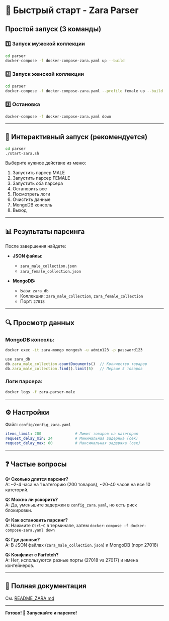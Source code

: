 # 🚀 Быстрый старт - Zara Parser

## Простой запуск (3 команды)

### 1️⃣ Запуск мужской коллекции

```bash
cd parser
docker-compose -f docker-compose-zara.yaml up --build
```

### 2️⃣ Запуск женской коллекции

```bash
cd parser
docker-compose -f docker-compose-zara.yaml --profile female up --build
```

### 3️⃣ Остановка

```bash
docker-compose -f docker-compose-zara.yaml down
```

---

## 🎯 Интерактивный запуск (рекомендуется)

```bash
cd parser
./start-zara.sh
```

Выберите нужное действие из меню:
1. Запустить парсер MALE
2. Запустить парсер FEMALE  
3. Запустить оба парсера
4. Остановить все
5. Посмотреть логи
6. Очистить данные
7. MongoDB консоль
8. Выход

---

## 📊 Результаты парсинга

После завершения найдете:

- **JSON файлы:**
  - `zara_male_collection.json`
  - `zara_female_collection.json`

- **MongoDB:**
  - База: `zara_db`
  - Коллекции: `zara_male_collection`, `zara_female_collection`
  - Порт: `27018`

---

## 🔍 Просмотр данных

### MongoDB консоль:

```bash
docker exec -it zara-mongo mongosh -u admin123 -p password123
```

```javascript
use zara_db
db.zara_male_collection.countDocuments()  // Количество товаров
db.zara_male_collection.find().limit(5)   // Первые 5 товаров
```

### Логи парсера:

```bash
docker logs -f zara-parser-male
```

---

## ⚙️ Настройки

Файл: `config/config_zara.yaml`

```yaml
items_limit: 200               # Лимит товаров на категорию
request_delay_min: 24          # Минимальная задержка (сек)
request_delay_max: 60          # Максимальная задержка (сек)
```

---

## ❓ Частые вопросы

**Q: Сколько длится парсинг?**  
A: ~2-4 часа на 1 категорию (200 товаров), ~20-40 часов на все 10 категорий.

**Q: Можно ли ускорить?**  
A: Да, уменьшите задержки в `config_zara.yaml`, но есть риск блокировки.

**Q: Как остановить парсинг?**  
A: Нажмите `Ctrl+C` в терминале, затем `docker-compose -f docker-compose-zara.yaml down`

**Q: Где данные?**  
A: В JSON файлах (`zara_male_collection.json`) и MongoDB (порт 27018)

**Q: Конфликт с Farfetch?**  
A: Нет, используются разные порты (27018 vs 27017) и имена контейнеров.

---

## 📝 Полная документация

См. [README_ZARA.md](README_ZARA.md)

---

**Готово! 🎉 Запускайте и парсите!**

